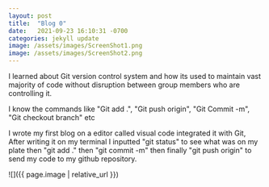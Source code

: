 ```yaml
---
layout: post
title:  "Blog 0"
date:   2021-09-23 16:10:31 -0700
categories: jekyll update
image: /assets/images/ScreenShot1.png
image: /assets/images/ScreenShot2.png
---
```

I learned about Git version control system and how its used to maintain vast majority of code without disruption between group members who are controlling it. 

I know the commands like "Git add .", "Git push origin", "Git Commit -m", "Git checkout branch" etc

I wrote my first blog on a editor called visual code integrated it with Git, After writing it on my terminal I inputted "git status" to see what was on my plate then "git add ." then "git commit -m" then finally "git push origin" to send my code to my github repository.

![]({{ page.image | relative_url }})
